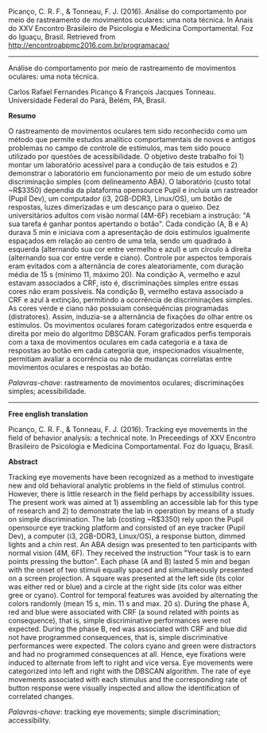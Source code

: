 Picanço, C. R. F., & Tonneau, F. J. (2016). Análise do comportamento por meio de rastreamento de movimentos oculares: uma nota técnica. In Anais do XXV Encontro Brasileiro de Psicologia e Medicina Comportamental. Foz do Iguaçu, Brasil. Retrieved from http://encontroabpmc2016.com.br/programacao/
___

Análise do comportamento por meio de rastreamento de movimentos oculares: uma nota técnica.

Carlos Rafael Fernandes Picanço & François Jacques Tonneau.   
Universidade Federal do Pará, Belém, PA, Brasil.

**Resumo**

O rastreamento de movimentos oculares tem sido reconhecido como um método que permite estudos analítico comportamentais de novos e antigos problemas no campo de controle de estímulos, mas tem sido pouco utilizado por questões de acessibilidade. O objetivo deste trabalho foi 1) montar um laboratório acessível para a condução de tais estudos e 2) demonstrar o laboratório em funcionamento por meio de um estudo sobre discriminação simples (com delineamento ABA). O laboratório (custo total ~R$3350) dependia da plataforma opensource Pupil e incluia um rastreador (Pupil Dev), um computador (i3, 2GB-DDR3, Linux/OS), um botão de respostas, luzes dimerizadas e um descanço para o queixo. Dez universitários adultos com visão normal (4M-6F) recebiam a instrução: "A sua tarefa é ganhar pontos apertando o botão". Cada condição (A, B e A) durava 5 min e iniciava com a apresentação de dois estímulos igualmente espaçados em relação ao centro de uma tela, sendo um quadrado à esquerda (alternando sua cor entre vermelho e azul) e um círculo à direita (alternando sua cor entre verde e ciano). Controle por aspectos temporais eram evitados com a alternância de cores aleatoriamente, com duração média de 15 s (mínimo 11, máximo 20). Na condição A, vermelho e azul estavam associados a CRF, isto é, discriminações simples entre essas cores não eram possíveis. Na condição B, vermelho estava associado a CRF e azul à extinção, permitindo a ocorrência de discriminações simples. As cores verde e ciano não possuiam consequências programadas (distratores). Assim, induzia-se a alternância de fixações do olhar entre os estímulos. Os movimentos oculares foram categorizados entre esquerda e direita por meio do algoritmo DBSCAN. Foram graficados perfis temporais com a taxa de movimentos oculares em cada categoria e a taxa de respostas ao botão em cada categoria que, inspecionados visualmente, permitiam avaliar a ocorrência ou não de mudanças correlatas entre movimentos oculares e respostas ao botão.

*Palavras-chave*: rastreamento de movimentos oculares; discriminações simples; acessibilidade.

___

**Free english translation**

Picanço, C. R. F., & Tonneau, F. J. (2016). Tracking eye movements in the field of behavior analysis: a technical note. In Preceedings of XXV Encontro Brasileiro de Psicologia e Medicina Comportamental. Foz do Iguaçu, Brasil.

**Abstract**

Tracking eye movements have been recognized as a method to investigate new and old behavioral analytic problems in the field of stimulus control. However, there is little research in the field perhaps by accessibility issues. The present work was aimed at 1) assembling an accessible lab for this type of research and 2) to demonstrate the lab in operation by means of a study on simple discrimination. The lab (costing ~R$3350) rely upon the Pupil opensource eye tracking platform and consisted of an eye tracker (Pupil Dev), a computer (i3, 2GB-DDR3, Linux/OS), a response button, dimmed lights and a chin rest. An ABA design was presented to ten participants with normal vision (4M, 6F). They received the instruction "Your task is to earn points pressing the button". Each phase (A and B) lasted 5 min and began with the onset of two stimuli equally spaced and simultaneously presented on a screen projection. A square was presented at the left side (its color was either red or blue) and a circle at the right side (its color was either gree or cyano). Control for temporal features was avoided by alternating the colors randomly (mean 15 s, min. 11 s and max. 20 s). During the phase A, red and blue were associated with CRF (a sound related with points as consequence), that is, simple discriminative performances were not expected. During the phase B, red was associated with CRF and blue did not have programmed consequences, that is, simple discriminative performances were expected. The colors cyano and green were distractors and had no programmed consequences at all. Hence, eye fixations were induced to alternate from left to right and vice versa. Eye movements were categorized into left and right with the DBSCAN algorithm. The rate of eye movements associated with each stimulus and the corresponding rate of button response were visually inspected and allow the identification of correlated changes.


*Palavras-chave*: tracking eye movements; simple discrimination; accessibility.
